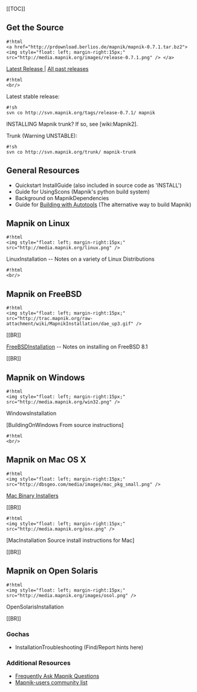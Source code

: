<!-- Name: MapnikInstallation -->
<!-- Version: 32 -->
<!-- Last-Modified: 2011/09/03 06:56:34 -->
<!-- Author: herm -->
[[TOC]]

## Get the Source



    #!html
    <a href="http://prdownload.berlios.de/mapnik/mapnik-0.7.1.tar.bz2"><img style="float: left; margin-right:15px;" src="http://media.mapnik.org/images/release-0.7.1.png" /> </a>

[Latest Release ](http://prdownload.berlios.de/mapnik/mapnik-0.7.1.tar.bz2) | [All past releases](http://download.berlios.de/mapnik/)


    #!html
    <br/> 

Latest stable release:

    #!sh
    svn co http://svn.mapnik.org/tags/release-0.7.1/ mapnik


INSTALLING Mapnik trunk? If so, see [wiki:Mapnik2].

Trunk (Warning UNSTABLE):

    #!sh
    svn co http://svn.mapnik.org/trunk/ mapnik-trunk


## General Resources
 * Quickstart InstallGuide (also included in source code as 'INSTALL')
 * Guide for UsingScons (Mapnik's python build system)
 * Background on MapnikDependencies
 * Guide for [Building with Autotools](/wiki:BuildingwithAutotools/) (The alternative way to build Mapnik)

## Mapnik on Linux

    #!html
    <img style="float: left; margin-right:15px;" src="http://media.mapnik.org/linux.png" /> 

LinuxInstallation -- Notes on a variety of Linux Distributions



    #!html
    <br/> 

## Mapnik on FreeBSD

    #!html
    <img style="float: left; margin-right:15px;" src="http://trac.mapnik.org/raw-attachment/wiki/MapnikInstallation/dae_up3.gif" />

[[BR]]

[FreeBSDInstallation](/wiki:FreeBSDInstallation/) -- Notes on installing on FreeBSD 8.1

[[BR]]


## Mapnik on Windows

    #!html
    <img style="float: left; margin-right:15px;" src="http://media.mapnik.org/win32.png" /> 

WindowsInstallation 

[BuildingOnWindows From source instructions]


    #!html
    <br/> 
## Mapnik on Mac OS X


    #!html
    <img style="float: left; margin-right:15px;" src="http://dbsgeo.com/media/images/mac_pkg_small.png" /> 

[Mac Binary Installers](http://dbsgeo.com/downloads)

[[BR]]


    #!html
    <img style="float: left; margin-right:15px;" src="http://media.mapnik.org/osx.png" /> 

[MacInstallation Source install instructions for Mac]

[[BR]]



## Mapnik on Open Solaris


    #!html
    <img style="float: left; margin-right:15px;" src="http://media.mapnik.org/images/osol.png" /> 

OpenSolarisInstallation

[[BR]]


### Gochas
 * InstallationTroubleshooting (Find/Report hints here)

### Additional Resources
 * [Frequently Ask Mapnik Questions](http://mapnik.org/faq/)
 * [Mapnik-users community list](http://lists.berlios.de/mailman/listinfo/mapnik-users)
